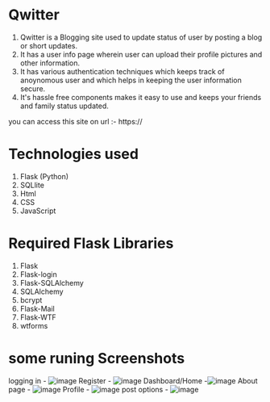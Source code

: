 # Qwitter 

1. Qwitter is a Blogging site used to update status of user by posting a blog or short updates.
2. It has a user info page wherein user can upload their profile pictures and other information.
3. It has various authentication techniques which keeps track of anoynomous user and which helps in keeping the user information secure.
4. It's hassle free components makes it easy to use and keeps your friends and family status updated.

you can access this site on url :- https://

# Technologies used 
1. Flask (Python)
2. SQLlite
3. Html
4. CSS
5. JavaScript



# Required Flask Libraries
1. Flask
2. Flask-login
3. Flask-SQLAlchemy
4. SQLAlchemy
5. bcrypt
6. Flask-Mail
7. Flask-WTF 
8. wtforms

# some runing Screenshots

logging in - ![image](https://user-images.githubusercontent.com/87640823/179772733-3f3ace0f-72f7-4711-b393-8c567c612d5a.png)
Register - ![image](https://user-images.githubusercontent.com/87640823/179773555-d9e24473-8fa5-4a18-8190-35a7e9ccd8e1.png)
Dashboard/Home -![image](https://user-images.githubusercontent.com/87640823/179773092-6adb0e71-b9e8-49d8-ba86-28e3a3e3d5b4.png)
About page - ![image](https://user-images.githubusercontent.com/87640823/179773188-c3f89438-15ce-4bd4-b733-a4b542d60ebb.png)
Profile - ![image](https://user-images.githubusercontent.com/87640823/179773259-c06018ae-f709-46f4-9bf5-8234c596c23a.png)
post options - ![image](https://user-images.githubusercontent.com/87640823/179773472-d8aeadb5-2562-42f1-a3c6-c485840884f7.png)

